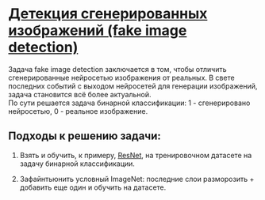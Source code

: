# <a href="https://www.kaggle.com/competitions/generated-or-not/overview">Детекция сгенерированных изображений (fake image detection)</a>

Задача fake image detection заключается в том, чтобы отличить сгенерированные нейросетью изображения от реальных. В свете последних событий с выходом нейросетей для генерации изображений, задача становится всё более актуальной.  
По сути решается задача бинарной классификации: 1 - сгенерировано нейросетью, 0 - реальное изображение.

## Подходы к решению задачи:

1) Взять и обучить, к примеру, <a href=https://gaurijagatap.github.io/assets/CGI.pdf>ResNet</a>, на тренировочном датасете на задачу бинарной классификации.

2) Зафайнтьюнить условный ImageNet: последние слои разморозить + добавить еще один и обучить на датасете.
